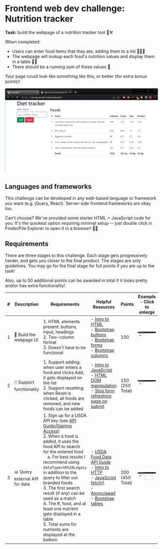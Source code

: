 # Frontend web dev challenge: Nutrition tracker

**Task:** build the webpage of a nutrition tracker tool 🥘⚒️

When completed:
- Users can enter food items that they ate, adding them to a list 🥐🥑🍜
- The webpage will lookup each food's nutrition values and display them in a table 💪✨
- There should be a running sum of these values 🏃

Your page could look like something like this, or better (for extra bonus points)!

![expected final webpage](./images/step%203.png)

## Languages and frameworks
This challenge can be developed in any web-based language or framework you want (e.g. jQuery, React). Server-side frontend frameworks are okay too.

Can't choose? We've provided some starter HTML + JavaScript code for you. It's the quickest option requiring minimal setup -- just double click in Finder/File Explorer to open it in a browser! 🧑‍💻

## Requirements
There are three stages to this challenge. Each stage gets progressively harder, and gets you closer to the final product. The stages are only guidelines. You may go for the final stage for full points if you are up to the task!

Also, up to 50 additional points can be awarded in total if it looks pretty and/or has extra functionality!

| # | Description                   | Requirements                                                                                                                                                                                                                                                                                                                                                                                                                                                                                                              | Helpful Resources                                                                                                                                                                                                                                                                                                                                                                                                                | Points             | Example - Click to enlarge        |
|---|-------------------------------|---------------------------------------------------------------------------------------------------------------------------------------------------------------------------------------------------------------------------------------------------------------------------------------------------------------------------------------------------------------------------------------------------------------------------------------------------------------------------------------------------------------------------|----------------------------------------------------------------------------------------------------------------------------------------------------------------------------------------------------------------------------------------------------------------------------------------------------------------------------------------------------------------------------------------------------------------------------------|--------------------|-----------------------------------|
| 1 | 👀 Build the webpage UI        | 1. HTML elements present: buttons, input, headings<br>2. Two-column format<br>3. Doesn't have to be functional                                                                                                                                                                                                                                                                                                                                                                                                            | - [Intro to HTML](https://www.w3schools.com/html/html_intro.asp)<br>- [Bootstrap buttons](https://getbootstrap.com/docs/5.0/components/buttons/)<br>- [Bootstrap forms](https://getbootstrap.com/docs/5.0/forms/overview/)<br>- [Bootstrap columns](https://getbootstrap.com/docs/5.0/layout/columns/)                                                                                                                           | 100                | ![stage 1](./images/step%201.png) |
| 2 | 🖱️ Support functionality       | 1. Support adding: when user enters a food and clicks Add, it gets displayed on the list<br>2. Support resetting: when Reset is clicked, all foods are removed, and new foods can be added                                                                                                                                                                                                                                                                                                                                | - [Intro to JavaScript](https://www.w3schools.com/js/js_intro.asp)<br>- [HTML DOM manipulation](https://developer.mozilla.org/en-US/docs/Learn/JavaScript/Client-side_web_APIs/Manipulating_documents)<br>- [Stop form refreshing page on submit](https://stackoverflow.com/questions/19454310/stop-form-refreshing-page-on-submit)                                                                                              | 150<br>(250 Total) | ![stage 2](./images/step%202.png) |
| 3 | 📊 Query external API for data | 1. Sign up for a USDA API key (see [API Guide/Gaining Access](https://fdc.nal.usda.gov/api-guide.html#bkmk-3))<br>2. When a food is added, it uses the food API to search for the entered food<br>&emsp;a. For best results I recommend using `dataType=SR%20Legacy` in addition to the query to filter out branded foods<br>3. The first search result (if any) can be used as a match<br>4. The #, food, and at least one nutrient gets displayed in a table<br>5. Total sums for nutrients are displayed at the bottom | - [USDA Food Data API Guide](https://fdc.nal.usda.gov/api-guide.html)<br>- [Intro to HTTP](https://www.freecodecamp.org/news/http-and-everything-you-need-to-know-about-it/)<br>- [JavaScript fetch()](https://www.w3schools.com/jsref/api_fetch.asp)<br>- [Async/await](https://www.theodinproject.com/lessons/node-path-javascript-async-and-await)<br>- [Bootstrap tables](https://getbootstrap.com/docs/5.0/content/tables/) | 200<br>(450 Total) | ![stage 3](./images/step%203.png) |
